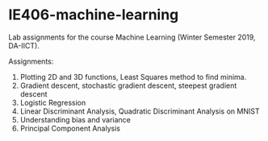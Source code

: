 # IE406-machine-learning
Lab assignments for the course Machine Learning (Winter Semester 2019, DA-IICT).

Assignments:
1. Plotting 2D and 3D functions, Least Squares method to find minima.
2. Gradient descent, stochastic gradient descent, steepest gradient descent
3. Logistic Regression
4. Linear Discriminant Analysis, Quadratic Discriminant Analysis on MNIST
5. Understanding bias and variance
6. Principal Component Analysis
